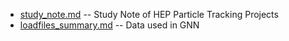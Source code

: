 * [study_note.md](./study_note.md) -- Study Note of HEP Particle Tracking Projects
* [loadfiles_summary.md](./loadfiles_summary.md) -- Data used in GNN 
